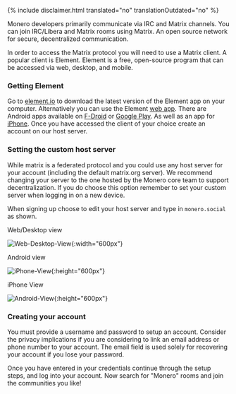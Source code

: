 {% include disclaimer.html translated="no" translationOutdated="no" %}

Monero developers primarily communicate via IRC and Matrix channels. You can join IRC/Libera and Matrix rooms using Matrix. An open source network for secure, decentralized communication.

In order to access the Matrix protocol you will need to use a Matrix client. A popular client is Element. Element is a free, open-source program that can be accessed via web, desktop, and mobile.

### Getting Element

Go to [element.io](https://element.io/get-started#download) to download the latest version of the Element app on your computer. Alternatively you can use the Element [web app](https://app.element.io). There are Android apps available on [F-Droid](https://f-droid.org/packages/im.vector.app/) or [Google Play](https://play.google.com/store/apps/details?id=im.vector.app). As well as an app for [iPhone](https://apps.apple.com/app/vector/id1083446067). Once you have accessed the client of your choice create an account on our host server.

### Setting the custom host server

While matrix is a federated protocol and you could use any host server for your account (including the default matrix.org server). We recommend changing your server to the one hosted by the Monero core team to support decentralization. If you do choose this option remember to set your custom server when logging in on a new device.

When signing up choose to edit your host server and type in `monero.social` as shown.

Web/Desktop view

![Web-Desktop-View](/img/resources/user-guides/en/join-monero-matrix/desktop-web.png){:width="600px"}

Android view

![iPhone-View](/img/resources/user-guides/en/join-monero-matrix/android.png){:height="600px"}

iPhone View

![Android-View](/img/resources/user-guides/en/join-monero-matrix/iphone.png){:height="600px"}

### Creating your account

You must provide a username and password to setup an account. Consider the privacy implications if you are considering to link an email address or phone number to your account. The email field is used solely for recovering your account if you lose your password. 

Once you have entered in your credentials continue through the setup steps, and log into your account. Now search for "Monero" rooms and join the communities you like!

